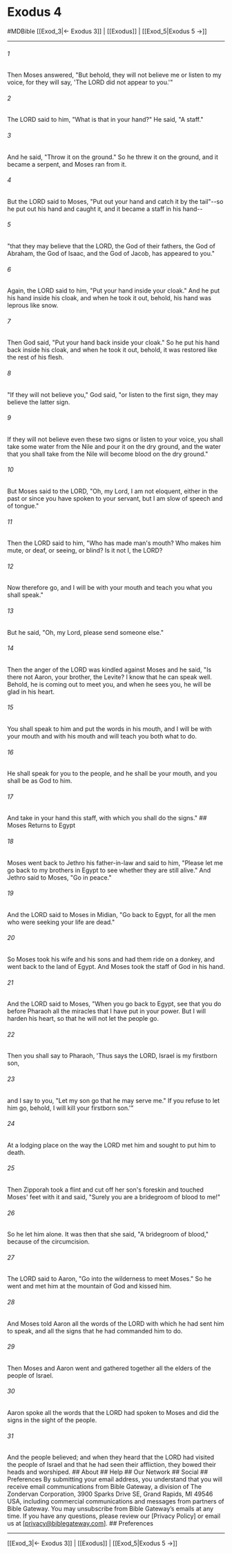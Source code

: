 # Exodus 4
#MDBible
[[Exod_3|← Exodus 3]] | [[Exodus]] | [[Exod_5|Exodus 5 →]]

***






###### 1 


Then Moses answered, "But behold, they will not believe me or listen to my voice, for they will say, 'The LORD did not appear to you.'" 





###### 2 


The LORD said to him, "What is that in your hand?" He said, "A staff." 





###### 3 


And he said, "Throw it on the ground." So he threw it on the ground, and it became a serpent, and Moses ran from it. 





###### 4 


But the LORD said to Moses, "Put out your hand and catch it by the tail"--so he put out his hand and caught it, and it became a staff in his hand-- 





###### 5 


"that they may believe that the LORD, the God of their fathers, the God of Abraham, the God of Isaac, and the God of Jacob, has appeared to you." 





###### 6 


Again, the LORD said to him, "Put your hand inside your cloak." And he put his hand inside his cloak, and when he took it out, behold, his hand was leprous like snow. 





###### 7 


Then God said, "Put your hand back inside your cloak." So he put his hand back inside his cloak, and when he took it out, behold, it was restored like the rest of his flesh. 





###### 8 


"If they will not believe you," God said, "or listen to the first sign, they may believe the latter sign. 





###### 9 


If they will not believe even these two signs or listen to your voice, you shall take some water from the Nile and pour it on the dry ground, and the water that you shall take from the Nile will become blood on the dry ground." 





###### 10 


But Moses said to the LORD, "Oh, my Lord, I am not eloquent, either in the past or since you have spoken to your servant, but I am slow of speech and of tongue." 





###### 11 


Then the LORD said to him, "Who has made man's mouth? Who makes him mute, or deaf, or seeing, or blind? Is it not I, the LORD? 





###### 12 


Now therefore go, and I will be with your mouth and teach you what you shall speak." 





###### 13 


But he said, "Oh, my Lord, please send someone else." 





###### 14 


Then the anger of the LORD was kindled against Moses and he said, "Is there not Aaron, your brother, the Levite? I know that he can speak well. Behold, he is coming out to meet you, and when he sees you, he will be glad in his heart. 





###### 15 


You shall speak to him and put the words in his mouth, and I will be with your mouth and with his mouth and will teach you both what to do. 





###### 16 


He shall speak for you to the people, and he shall be your mouth, and you shall be as God to him. 





###### 17 


And take in your hand this staff, with which you shall do the signs." ## Moses Returns to Egypt 





###### 18 


Moses went back to Jethro his father-in-law and said to him, "Please let me go back to my brothers in Egypt to see whether they are still alive." And Jethro said to Moses, "Go in peace." 





###### 19 


And the LORD said to Moses in Midian, "Go back to Egypt, for all the men who were seeking your life are dead." 





###### 20 


So Moses took his wife and his sons and had them ride on a donkey, and went back to the land of Egypt. And Moses took the staff of God in his hand. 





###### 21 


And the LORD said to Moses, "When you go back to Egypt, see that you do before Pharaoh all the miracles that I have put in your power. But I will harden his heart, so that he will not let the people go. 





###### 22 


Then you shall say to Pharaoh, 'Thus says the LORD, Israel is my firstborn son, 





###### 23 


and I say to you, "Let my son go that he may serve me." If you refuse to let him go, behold, I will kill your firstborn son.'" 





###### 24 


At a lodging place on the way the LORD met him and sought to put him to death. 





###### 25 


Then Zipporah took a flint and cut off her son's foreskin and touched Moses' feet with it and said, "Surely you are a bridegroom of blood to me!" 





###### 26 


So he let him alone. It was then that she said, "A bridegroom of blood," because of the circumcision. 





###### 27 


The LORD said to Aaron, "Go into the wilderness to meet Moses." So he went and met him at the mountain of God and kissed him. 





###### 28 


And Moses told Aaron all the words of the LORD with which he had sent him to speak, and all the signs that he had commanded him to do. 





###### 29 


Then Moses and Aaron went and gathered together all the elders of the people of Israel. 





###### 30 


Aaron spoke all the words that the LORD had spoken to Moses and did the signs in the sight of the people. 





###### 31 


And the people believed; and when they heard that the LORD had visited the people of Israel and that he had seen their affliction, they bowed their heads and worshiped. ## About ## Help ## Our Network ## Social ## Preferences By submitting your email address, you understand that you will receive email communications from Bible Gateway, a division of The Zondervan Corporation, 3900 Sparks Drive SE, Grand Rapids, MI 49546 USA, including commercial communications and messages from partners of Bible Gateway. You may unsubscribe from Bible Gateway&rsquo;s emails at any time. If you have any questions, please review our [Privacy Policy] or email us at [privacy@biblegateway.com]. ## Preferences

***

[[Exod_3|← Exodus 3]] | [[Exodus]] | [[Exod_5|Exodus 5 →]]
